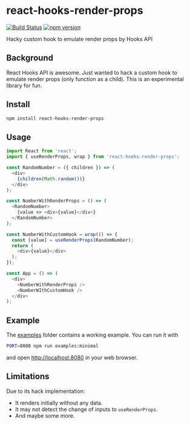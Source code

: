 react-hooks-render-props
========================

[![Build Status](https://travis-ci.com/dai-shi/react-hooks-render-props.svg?branch=master)](https://travis-ci.com/dai-shi/react-hooks-render-props)
[![npm version](https://badge.fury.io/js/react-hooks-render-props.svg)](https://badge.fury.io/js/react-hooks-render-props)

Hacky custom hook to emulate render props by Hooks API

Background
----------

React Hooks API is awesome.
Just wanted to hack a custom hook to emulate
render props (only function as a child).
This is an experimental library for fun.

Install
-------

```bash
npm install react-hooks-render-props
```

Usage
-----

```javascript
import React from 'react';
import { useRenderProps, wrap } from 'react-hooks-render-props';

const RandomNumber = ({ children }) => (
  <div>
    {children(Math.random())}
  </div>
);

const NumberWithRenderProps = () => (
  <RandomNumber>
    {value => <div>{value}</div>}
  </RandomNumber>
);

const NumberWithCustomHook = wrap(() => {
  const [value] = useRenderProps(RandomNumber);
  return (
    <div>{value}</div>
  );
});

const App = () => (
  <div>
    <NumberWithRenderProps />
    <NumberWIthCustomHook />
  </div>
);
```

Example
-------

The [examples](examples) folder contains a working example.
You can run it with

```bash
PORT=8080 npm run examples:minimal
```

and open <http://localhost:8080> in your web browser.

Limitations
-----------

Due to its hack implementation:

- It renders initially without any data.
- It may not detect the change of inputs to `useRenderProps`.
- And maybe some more.
